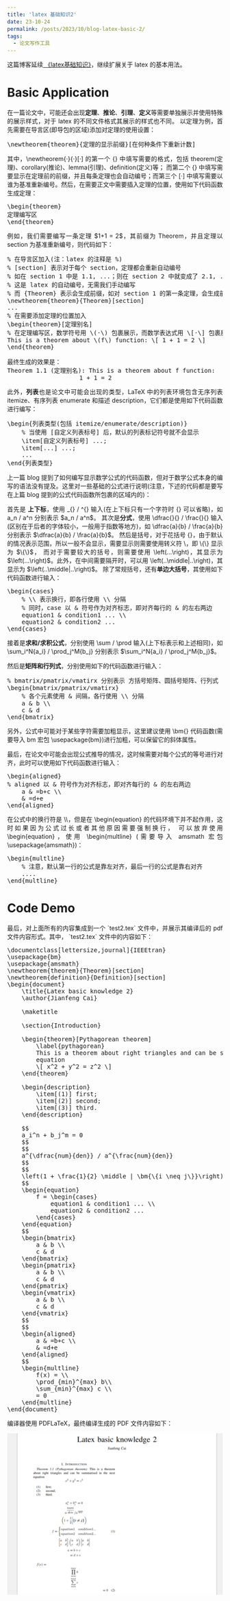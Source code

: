 ```yaml
---
title: 'latex 基础知识2'
date: 23-10-24
permalink: /posts/2023/10/blog-latex-basic-2/
tags:
  - 论文写作工具
---
```


<p style="text-align:justify; text-justify:inter-ideograph;">这篇博客延续<a href="https://cai-jianfeng.github.io/posts/2023/10/blog-latex-basic/" target="_blank" title="latex basic">
《latex基础知识》</a>，继续扩展关于 latex 的基本用法。</p>

Basic Application
===

<p style="text-align:justify; text-justify:inter-ideograph;">在一篇论文中，可能还会出现<b>定理</b>、<b>推论</b>、<b>引理</b>、<b>定义</b>等需要单独展示并使用特殊的展示样式，对于 latex 的不同文件格式其展示的样式也不同。
以定理为例，首先需要在导言区(即导包的区域)添加对定理的使用设置：</p>

<pre>
\newtheorem{theorem}{定理的显示前缀}[在何种条件下重新计数]
</pre>

<p style="text-align:justify; text-justify:inter-ideograph;">其中，\newtheorem{·}{·}[·] 的第一个 {} 中填写需要的格式，包括 theorem(定理)、corollary(推论)、lemma(引理)、definition(定义)等；
而第二个 {} 中填写需要显示在定理前的前缀，并且每条定理也会自动编号；而第三个 [·] 中填写需要以谁为基准重新编号。然后，在需要正文中需要插入定理的位置，使用如下代码函数生成定理：</p>

<pre>
\begin{theorem}
定理编写区
\end{theorem}
</pre>

<p style="text-align:justify; text-justify:inter-ideograph;">例如，我们需要编写一条定理 $1+1 = 2$，其前缀为 Theorem，并且定理以 section 为基准重新编号，则代码如下：</p>

<pre>
% 在导言区加入(注：latex 的注释是 %)
% [section] 表示对于每个 section，定理都会重新自动编号
% 如在 section 1 中是 1.1, ...；则在 section 2 中就变成了 2.1, ...
% 这是 latex 的自动编号，无需我们手动编写
% 而 {Theorem} 表示会生成前缀，如对 section 1 的第一条定理，会生成前缀 Theorem 1.1
\newtheorem{theorem}{Theorem}[section]
...
% 在需要添加定理的位置加入
\begin{theorem}[定理别名]
% 在定理编写区，数学符号用 \(·\) 包裹展示，而数学表达式用 \[·\] 包裹展示(其语法和正文的 $·$ 中的语法相同)
This is a theorem about \(f\) function: \[ 1 + 1 = 2 \]
\end{theorem}

最终生成的效果是：
Theorem 1.1 (定理别名): This is a theorem about f function: 
                    1 + 1 = 2
</pre>

<p style="text-align:justify; text-justify:inter-ideograph;">此外，<b>列表</b>也是论文中可能会出现的类型，LaTeX 中的列表环境包含无序列表 itemize、有序列表 enumerate 和描述 description，它们都是使用如下代码函数进行编写：</p>

<pre>
\begin{列表类型(包括 itemize/enumerate/description)}
    % 当使用 [自定义列表标号] 后，默认的列表标记符号就不会显示
    \item[自定义列表标号] ...;
    \item[...] ...;
    ...
\end{列表类型}
</pre>

<p style="text-align:justify; text-justify:inter-ideograph;">上一篇 blog 提到了如何编写显示数学公式的代码函数，但对于数学公式本身的编写的语法没有提及。这里对一些基础的公式进行说明(注意，下述的代码都是要写在上篇 blog 提到的公式代码函数所包裹的区域内的)：</p>

<p style="text-align:justify; text-justify:inter-ideograph;">首先是 <b>上下标</b>，使用 _{} / ^{} 输入(在上下标只有一个字符时 {} 可以省略)，如 a_n / a^n 分别表示 $a_n / a^n$。
其次是<b>分式</b>，使用 \dfrac{}{} / \frac{}{} 输入(区别在于后者的字体较小，一般用于指数等地方)，如 \dfrac{a}{b} / \frac{a}{b} 分别表示 $\dfrac{a}{b} / \frac{a}{b}$。
然后是括号，对于花括号 {}，由于默认的情况表示范围，所以一般不会显示，需要显示则需要使用转义符 \，即 \{\} 显示为 $\{\}$，
而对于需要较大的括号，则需要使用 \left(...\right)，其显示为 $\left(...\right)$。此外，在中间需要隔开时，可以用 \left(..\middle|..\right)，其显示为 $\left(..\middle|..\right)$。
除了常规括号，还有<b>单边大括号</b>，其使用如下代码函数进行输入：</p>

<pre>
\begin{cases}
    % \\ 表示换行，即各行使用 \\ 分隔
    % 同时，case 以 & 符号作为对齐标志，即对齐每行的 & 的左右两边
    equation1 & condition1 ... \\
    equation2 & condition2 ...
\end{cases}
</pre>

<p style="text-align:justify; text-justify:inter-ideograph;">接着是<b>求和/求积公式</b>，分别使用 \sum / \prod 输入(上下标表示和上述相同)，如 \sum_i^N{a_i} / \prod_j^M{b_j} 分别表示 $\sum_i^N{a_i} / \prod_j^M{b_j}$。</p>

<p style="text-align:justify; text-justify:inter-ideograph;">然后是<b>矩阵和行列式</b>，分别使用如下的代码函数进行输入：</p>

<pre>
% bmatrix/pmatrix/vmatirx 分别表示 方括号矩阵、圆括号矩阵、行列式
\begin{bmatrix/pmatrix/vmatirx}
    % 各个元素使用 & 间隔，各行使用 \\ 分隔
    a & b \\
    c & d
\end{bmatrix}
</pre>

<p style="text-align:justify; text-justify:inter-ideograph;">另外，公式中可能对于某些字符需要加粗显示，这里建议使用 \bm{} 代码函数(需要导入 bm 宏包 \usepackage{bm})进行加粗，可以保留它的斜体属性。</p>

<p style="text-align:justify; text-justify:inter-ideograph;">最后，在论文中可能会出现公式推导的情况，这时候需要对每个公式的等号进行对齐，此时可以使用如下代码函数进行输入：</p>

<pre>
\begin{aligned}
% aligned 以 & 符号作为对齐标志，即对齐每行的 & 的左右两边
    a & =b+c \\
    & =d+e
\end{aligned}
</pre>

<p style="text-align:justify; text-justify:inter-ideograph;">在公式中的换行符是 \\，但是在 \begin{equation} 的代码环境下并不起作用，这时如果因为公式过长或者其他原因需要强制换行，
可以放弃使用 \begin{equation}，使用 \begin{multline} (需要导入 amsmath 宏包 \usepackage{amsmath})：</p>

<pre>
\begin{multline}
    % 注意，默认第一行的公式是靠左对齐，最后一行的公式是靠右对齐
    ....
\end{multline}
</pre>

Code Demo
===
<p style="text-align:justify; text-justify:inter-ideograph;">最后，对上面所有的内容集成到一个 `test2.tex` 文件中，并展示其编译后的 pdf 文件内容形式。其中， `test2.tex` 文件中的内容如下：</p>

<pre>
\documentclass[lettersize,journal]{IEEEtran}
\usepackage{bm}
\usepackage{amsmath}
\newtheorem{theorem}{Theorem}[section]
\newtheorem{definition}{Definition}[section]
\begin{document}
	\title{Latex basic knowledge 2}
	\author{Jianfeng Cai}
	
	\maketitle
	
	\section{Introduction}
	
	\begin{theorem}[Pythagorean theorem]
		\label{pythagorean}
		This is a theorem about right triangles and can be summarised in the next 
		equation 
		\[ x^2 + y^2 = z^2 \]
	\end{theorem}
	
	\begin{description}
		\item[(1)] first; 
		\item[(2)] second;
		\item[(3)] third. 
	\end{description}

	$$
	a_i^n + b_j^m = 0
	$$
	$$
	a^{\dfrac{num}{den}} / a^{\frac{num}{den}}
	$$
	$$
	\left(1 + \frac{1}{2} \middle | \bm{\{i \neq j\}}\right)
	$$
	\begin{equation}
		f = \begin{cases}
			equation1 & condition1 ... \\
			equation2 & condition2 ...
		\end{cases}
	\end{equation}
	$$
	\begin{bmatrix}
		a & b \\
		c & d
	\end{bmatrix}
	\begin{pmatrix}
		a & b \\
		c & d
	\end{pmatrix}
	\begin{vmatrix}
		a & b \\
		c & d
	\end{vmatrix}
	$$
	$$
	\begin{aligned}
		a & =b+c \\
		& =d+e
	\end{aligned}
	$$
	\begin{multline}
		f(x) = \\
		\prod_{min}^{max} b\\
		\sum_{min}^{max} c \\
		= 0
	\end{multline}	
\end{document}
</pre>

<p style="text-align:justify; text-justify:inter-ideograph;">编译器使用 PDFLaTeX，最终编译生成的 PDF 文件内容如下：</p>

![demo](/images/latex_basic_application2.png)